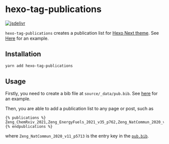 # hexo-tag-publications

[![jsdelivr](https://data.jsdelivr.com/v1/package/npm/hexo-tag-publications/badge/all)](https://www.jsdelivr.com/package/npm/hexo-tag-publications)

`hexo-tag-publications` creates a publication list for [Hexo Next theme](https://github.com/next-theme/hexo-theme-next). See [Here](https://njzjz.win/cv/) for an example.

## Installation

```sh
yarn add hexo-tag-publications
```

## Usage

Firstly, you need to create a bib file at `source/_data/pub.bib`. See [here](https://github.com/njzjz/njzjz.github.io/blob/6dcd278affcf61ed982dc01e0c3e76a98a668974/source/_data/pub.bib) for an example.

Then, you are able to add a publication list to any page or post, such as

```
{% publications %}
Zeng_ChemRxiv_2021,Zeng_EnergyFuels_2021_v35_p762,Zeng_NatCommun_2020_v11_p5713,Zhang_ComputPhysCommun_2020_v253_p107206,Zeng_PhysChemChemPhys_2020_v22_p683,Cao_ChemRxiv_2019,Tian_PhysChemChemPhys_2019_v21_p22103,Han_ACSAppliedMatInterface_2018_v10_p31725
{% endpublications %}
```

where `Zeng_NatCommun_2020_v11_p5713` is the entry key in the [`pub.bib`](https://github.com/njzjz/njzjz.github.io/blob/6dcd278affcf61ed982dc01e0c3e76a98a668974/source/_data/pub.bib).
